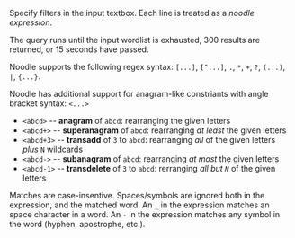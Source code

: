 Specify filters in the input textbox. Each line is treated as a *noodle expression*.

The query runs until the input wordlist is exhausted, 300 results are returned, or 15 seconds have passed.

<!-- If `N` is provided, perform a fuzzy match with up to `N` edits. (NB: consecutive inserts are not allowed) -->

Noodle supports the following regex syntax: `[...]`, `[^...]`, `.`, `*`, `+`, `?`, `(...)`, `|`, `{...}`.

Noodle has additional support for anagram-like constriants with angle bracket syntax: `<...>`

- `<abcd>` -- **anagram** of `abcd`: rearranging the given letters
- `<abcd+>` -- **superanagram** of `abcd`: rearranging *at least* the given letters
- `<abcd+3>` -- **transadd** of `3` to `abcd`: rearranging *all* of the given letters *plus* `N` wildcards
- `<abcd->` -- **subanagram** of `abcd`: rearranging *at most* the given letters
- `<abcd-1>` -- **transdelete** of `3` to `abcd`: rerranging *all but `N`* of the given letters

<!--
TODO:
- `<abcd:~>` -- **bank**
- `<abcd:+>` -- **superbank**
- `<abcd:->` -- **subbank**
- `(abcd:?)` -- **substring**
- `(abcd:+2)` -- **add**
- `(abcd:-2)` -- **delete**
- `(abcd:~2)` -- **change**
-->

Matches are case-insentive.
Spaces/symbols are ignored both in the expression, and the matched word.
An `_` in the expression matches an space character in a word.
An `-` in the expression matches any symbol in the word (hyphen, apostrophe, etc.).
